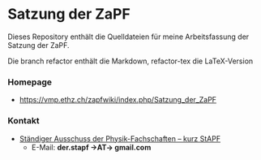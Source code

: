 # Satzung der ZaPF

Dieses Repository enthält die Quelldateien für meine Arbeitsfassung der Satzung der ZaPF.

Die branch refactor enthält die Markdown, refactor-tex die LaTeX-Version

### Homepage

* <https://vmp.ethz.ch/zapfwiki/index.php/Satzung_der_ZaPF>

### Kontakt

* [Ständiger Ausschuss der Physik-Fachschaften – kurz StAPF](http://zapfev.de/zapf/stapf)
  * E-Mail: **der.stapf →AT→ gmail.com**
